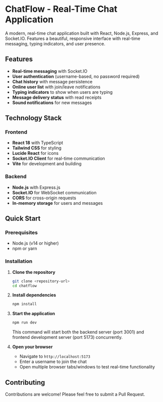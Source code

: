 # ChatFlow - Real-Time Chat Application

A modern, real-time chat application built with React, Node.js, Express, and Socket.IO. Features a beautiful, responsive interface with real-time messaging, typing indicators, and user presence.

## Features
<!--

### Core Functionality -->

- **Real-time messaging** with Socket.IO
- **User authentication** (username-based, no password required)
- **Chat history** with message persistence
- **Online user list** with join/leave notifications
- **Typing indicators** to show when users are typing
- **Message delivery status** with read receipts
- **Sound notifications** for new messages
<!--
### User Experience
- **Responsive design** that works on desktop, tablet, and mobile
- **Modern UI** with gradient backgrounds and glass-morphism effects
- **Smooth animations** and micro-interactions
- **Real-time connection status** indicators
- **Message timestamps** with smart date grouping
- **Character counter** for message input (500 char limit)

### Technical Features
- **WebSocket communication** for real-time updates
- **In-memory message storage** (last 100 messages)
- **Concurrent development** with backend and frontend
- **Cross-origin resource sharing** (CORS) enabled
- **Error handling** and connection management
-->
## Technology Stack

### Frontend
- **React 18** with TypeScript
- **Tailwind CSS** for styling
- **Lucide React** for icons
- **Socket.IO Client** for real-time communication
- **Vite** for development and building

### Backend
- **Node.js** with Express.js
- **Socket.IO** for WebSocket communication
- **CORS** for cross-origin requests
- **In-memory storage** for users and messages

## Quick Start

### Prerequisites
- Node.js (v14 or higher)
- npm or yarn

### Installation

1. **Clone the repository**
   ```bash
   git clone <repository-url>
   cd chatflow
   ```

2. **Install dependencies**
   ```bash
   npm install
   ```

3. **Start the application**
   ```bash
   npm run dev
   ```

   This command will start both the backend server (port 3001) and frontend development server (port 5173) concurrently.

4. **Open your browser**
   - Navigate to `http://localhost:5173`
   - Enter a username to join the chat
   - Open multiple browser tabs/windows to test real-time functionality
<!--
### Alternative: Start servers separately

If you prefer to run the servers separately:

```bash
# Terminal 1 - Backend server
npm run server

# Terminal 2 - Frontend development server
npm run client
```
<!--

## Application Architecture

### System Overview
The application follows a client-server architecture with real-time communication:

```
┌─────────────────┐     WebSocket     ┌─────────────────┐
│   React Client  │ ←──────────────→  │   Node.js API   │
│   (Frontend)    │     Socket.IO     │   (Backend)     │
└─────────────────┘                   └─────────────────┘
```

### Backend Architecture
- **Express.js Server**: Handles HTTP requests and Socket.IO connections
- **Socket.IO**: Manages real-time WebSocket connections
- **In-Memory Storage**: Stores active users and recent messages
- **Event Handlers**: Process join, message, typing, and disconnect events

### Frontend Architecture
- **React Components**: Modular UI components for different features
- **Socket.IO Client**: Handles real-time communication with the server
- **State Management**: React hooks for managing application state
- **Responsive Design**: Mobile-first approach with Tailwind CSS

### Data Flow

1. **User Authentication**: User enters username → Frontend emits 'join' event → Backend stores user data
2. **Messaging**: User types message → Frontend emits 'send_message' → Backend broadcasts to all clients
3. **Typing Indicators**: User starts typing → Frontend emits 'typing_start' → Backend notifies other users
4. **User Presence**: User connects/disconnects → Backend updates user list → Frontend updates UI

### Key Components

#### Frontend Components
- **Login**: User authentication interface
- **Chat**: Main chat container
- **ChatHeader**: Navigation and user info
- **MessageList**: Message display with history
- **MessageInput**: Message composition
- **UserList**: Online users sidebar

#### Backend Events
- **connection**: New user connects
- **join**: User joins chat room
- **send_message**: User sends message
- **typing_start/stop**: Typing indicators
- **disconnect**: User leaves chat

### Security Considerations
- **Input Validation**: Message length limits and sanitization
- **CORS Configuration**: Restricted to development origin
- **Rate Limiting**: Could be added for production use
- **Authentication**: Basic username system (can be enhanced)

### Scalability Features
- **Message Limit**: Only stores last 100 messages to prevent memory issues
- **Efficient Updates**: Only broadcasts necessary data changes
- **Modular Architecture**: Easy to add new features or modify existing ones

## Project Structure

```
chatflow/
├── server/
│   └── index.js              # Express server with Socket.IO
├── src/
│   ├── components/
│   │   ├── Chat.tsx          # Main chat interface
│   │   ├── ChatHeader.tsx    # Header with user info
│   │   ├── Login.tsx         # User authentication
│   │   ├── MessageInput.tsx  # Message composition
│   │   ├── MessageList.tsx   # Message display
│   │   └── UserList.tsx      # Online users sidebar
│   ├── App.tsx               # Main application component
│   ├── main.tsx              # React entry point
│   └── index.css             # Global styles
├── package.json              # Dependencies and scripts
└── README.md                 # This file
```

## Development Commands

```bash
# Start both frontend and backend
npm run dev

# Start only the backend server
npm run server

# Start only the frontend
npm run client

# Build for production
npm run build

# Preview production build
npm run preview

# Lint code
npm run lint
```

## Configuration

### Environment Variables
The application uses default ports:
- **Backend**: Port 3001
- **Frontend**: Port 5173

To modify these, update the respective configuration files:
- Backend port: `server/index.js`
- Frontend API endpoint: `src/App.tsx`

### Customization Options
- **Message Limit**: Modify the message history limit in `server/index.js`
- **Styling**: Update Tailwind classes in component files
- **Features**: Add new Socket.IO events for additional functionality

## Browser Compatibility
- Modern browsers with WebSocket support
- Chrome 90+
- Firefox 88+
- Safari 14+
- Edge 90+

## Performance Optimizations
- **Message Virtualization**: Could be added for very long chat histories
- **Connection Pooling**: Efficient Socket.IO connection management
- **Lazy Loading**: Components load only when needed
- **Debounced Typing**: Prevents excessive typing event emissions

## Future Enhancements
- **User Authentication**: Add proper login/signup system
- **File Sharing**: Support for image and file uploads
- **Private Messages**: Direct messaging between users
- **Chat Rooms**: Multiple chat channels
- **Message Persistence**: Database storage for chat history
- **Push Notifications**: Browser notifications for new messages
- **Message Reactions**: Emoji reactions to messages
- **User Profiles**: Avatars and user information

## Troubleshooting

### Common Issues

1. **Connection Failed**
   - Ensure backend server is running on port 3001
   - Check firewall settings
   - Verify CORS configuration

2. **Messages Not Sending**
   - Check browser console for errors
   - Verify Socket.IO connection status
   - Ensure backend is receiving events

3. **Styling Issues**
   - Clear browser cache
   - Check Tailwind CSS compilation
   - Verify all CSS dependencies are installed

### Debug Mode
Enable debug logging for Socket.IO:

```javascript
// In browser console
localStorage.debug = 'socket.io-client:socket';
```

## License
This project is open source and available under the MIT License.
-->
## Contributing
Contributions are welcome! Please feel free to submit a Pull Request.
